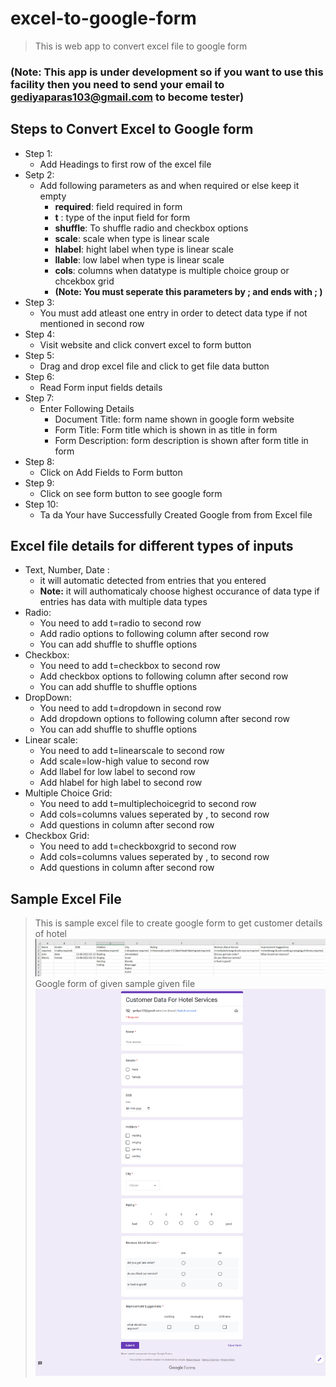 # excel-to-google-form

> This is web app to convert excel file to google form
### **(Note: This app is under development so if you want to use this facility then you need to send your email to gediyaparas103@gmail.com to become tester)**
## Steps to Convert Excel to Google form

- Step 1:
    - Add Headings to first row of the excel file
- Setp 2:
    - Add following parameters as and when required or else keep it empty
        - **required**: field required in form
        - **t** : type of the input field for form
        - **shuffle**: To shuffle radio and checkbox options
        - **scale**: scale when type is linear scale
        - **hlabel**: hight label when type is linear scale
        - **llable**: low label when type is linear scale 
        - **cols**: columns when datatype is multiple choice group or chcekbox grid
        - **(Note: You must seperate this parameters by ; and ends with ; )**
- Step 3:
    - You must add atleast one entry in order to detect data type if not mentioned in second row
- Step 4:
    - Visit website and click convert excel to form button
- Step 5:
    - Drag and drop excel file and click to get file data button
- Step 6:  
    - Read Form input fields details
- Step 7:
    - Enter Following Details
        - Document Title: form name shown in google form website
        - Form Title: Form title which is shown in as title in form
        - Form Description: form description is shown after form title in form
- Step 8:
    - Click on Add Fields to Form button
- Step 9:
    - Click on see form button to see google form
- Step 10:
    - Ta da Your have Successfully Created Google from from Excel file 

## Excel file details for different types of inputs

- Text, Number, Date :
    - it will automatic detected from entries that you entered
    - **Note:** it will authomaticaly choose highest occurance of data type if entries has data with multiple data types
- Radio:
    - You need to add t=radio to second row
    - Add radio options to following column after second row
    - You can add shuffle to shuffle options
- Checkbox:
    - You need to add t=checkbox to second row
    - Add checkbox options to following column after second row
    - You can add shuffle to shuffle options
- DropDown:
    - You need to add t=dropdown in second row
    - Add dropdown options to following column after second row
    - You can add shuffle to shuffle options
- Linear scale:
    - You need to add t=linearscale to second row
    - Add scale=low-high value to second row
    - Add llabel for low label to second row
    - Add hlabel for high label to second row
- Multiple Choice Grid:
    - You need to add t=multiplechoicegrid to second row
    - Add cols=columns values seperated by , to second row
    - Add questions in column after second row
- Checkbox Grid:
    - You need to add t=checkboxgrid to second row
    - Add cols=columns values seperated by , to second row
    - Add questions in column after second row
  
## Sample Excel File    
> This is sample excel file to create google form to get customer details of hotel
![Sample Excel file to create google form](./src/images/sample-excel-file.png)
> Google form of given sample given file
![Sample Excel file to create google form](./src/images/sample-google-form.png)




